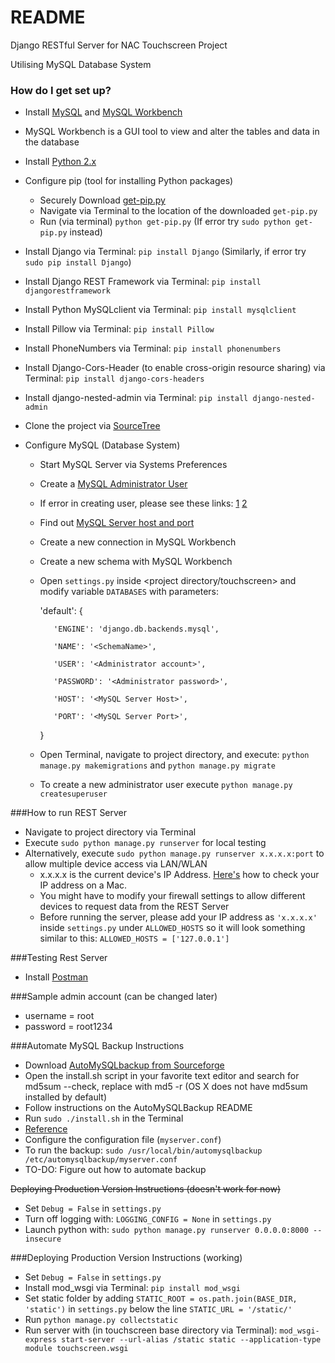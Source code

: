 # README #

Django RESTful Server for NAC Touchscreen Project

Utilising MySQL Database System

### How do I get set up?

* Install [MySQL](https://dev.mysql.com/downloads/mysql/) and [MySQL Workbench](https://dev.mysql.com/downloads/workbench/)

* MySQL Workbench is a GUI tool to view and alter the tables and data in the database

* Install [Python 2.x](https://www.python.org/downloads/)

* Configure pip (tool for installing Python packages)
    * Securely Download [get-pip.py](https://bootstrap.pypa.io/get-pip.py)
    * Navigate via Terminal to the location of the downloaded `get-pip.py`
    * Run (via terminal) ```python get-pip.py``` (If error try ```sudo python get-pip.py``` instead)

* Install Django via Terminal: ```pip install Django``` (Similarly, if error try ```sudo pip install Django```)

* Install Django REST Framework via Terminal: ```pip install djangorestframework```

* Install Python MySQLclient via Terminal: ```pip install mysqlclient```

* Install Pillow via Terminal: ```pip install Pillow```

* Install PhoneNumbers via Terminal: ```pip install phonenumbers```

* Install Django-Cors-Header (to enable cross-origin resource sharing) via Terminal: `pip install django-cors-headers`

* Install django-nested-admin via Terminal: ```pip install django-nested-admin```

* Clone the project via [SourceTree](https://www.sourcetreeapp.com/)

* Configure MySQL (Database System)
    * Start MySQL Server via Systems Preferences
    * Create a [MySQL Administrator User](https://www.digitalocean.com/community/tutorials/how-to-create-a-new-user-and-grant-permissions-in-mysql)
    * If error in creating user, please see these links: [1](https://www.youtube.com/watch?v=90TGTG_4CQ0) [2](http://stackoverflow.com/questions/30692812/mysql-user-db-does-not-have-password-columns-installing-mysql-on-osx)
    * Find out [MySQL Server host and port](http://stackoverflow.com/questions/4093603/how-do-i-find-out-my-mysql-url-host-port-and-username)
    * Create a new connection in MySQL Workbench
    * Create a new schema with MySQL Workbench
    * Open `settings.py` inside <project directory/touchscreen> and modify variable `DATABASES` with parameters:
        
        'default': {

             'ENGINE': 'django.db.backends.mysql',

             'NAME': '<SchemaName>',

             'USER': '<Administrator account>',

             'PASSWORD': '<Administrator password>',

             'HOST': '<MySQL Server Host>',

             'PORT': '<MySQL Server Port>',
        }

    * Open Terminal, navigate to project directory, and execute: `python manage.py makemigrations` and `python manage.py migrate`
    * To create a new administrator user execute `python manage.py createsuperuser`

###How to run REST Server
* Navigate to project directory via Terminal
* Execute ```sudo python manage.py runserver``` for local testing
* Alternatively, execute ```sudo python manage.py runserver x.x.x.x:port```
to allow multiple device access via LAN/WLAN
    * x.x.x.x is the current device's IP Address. [Here's](http://www.wikihow.com/Find-Your-IP-Address-on-a-Mac) how to
     check your IP address on a Mac.
    * You might have to modify your firewall settings to allow different devices to request data from the REST Server
    * Before running the server, please add your IP address as ```'x.x.x.x'``` inside ```settings.py``` under ```ALLOWED_HOSTS``` so it will look something similar to this:
    ```ALLOWED_HOSTS = ['127.0.0.1']```

###Testing Rest Server
* Install [Postman](https://www.getpostman.com/apps)

###Sample admin account (can be changed later)
* username = root
* password = root1234

###Automate MySQL Backup Instructions
* Download [AutoMySQLbackup from Sourceforge](https://sourceforge.net/p/automysqlbackup/)
* Open the install.sh script in your favorite text editor and search for md5sum --check, replace with md5 -r (OS X does not have md5sum installed by default)
* Follow instructions on the AutoMySQLBackup README
* Run `sudo ./install.sh` in the Terminal 
* [Reference](http://soarhevn.blogspot.com.au/2014/10/using-automysqlbackup-on-os-x-1010.html)
* Configure the configuration file (`myserver.conf`)
* To run the backup: `sudo /usr/local/bin/automysqlbackup /etc/automysqlbackup/myserver.conf`
* TO-DO: Figure out how to automate backup 

~~Deploying Production Version Instructions (doesn't work for now)~~
 * Set `Debug = False` in `settings.py`
 * Turn off logging with: `LOGGING_CONFIG = None` in `settings.py`
 * Launch python with: `sudo python manage.py runserver 0.0.0.0:8000 --insecure`
 
###Deploying Production Version Instructions (working)
 * Set `Debug = False` in `settings.py`
 * Install mod_wsgi via Terminal: `pip install mod_wsgi`
 * Set static folder by adding `STATIC_ROOT = os.path.join(BASE_DIR, 'static')` in `settings.py` below the line `STATIC_URL = '/static/'`
 * Run `python manage.py collectstatic`
 * Run server with (in touchscreen base directory via Terminal): `mod_wsgi-express start-server --url-alias /static static --application-type module touchscreen.wsgi`